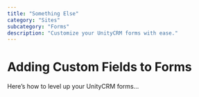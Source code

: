 ```yaml
---
title: "Something Else"
category: "Sites"
subcategory: "Forms"
description: "Customize your UnityCRM forms with ease."
---
```

# Adding Custom Fields to Forms
Here’s how to level up your UnityCRM forms...